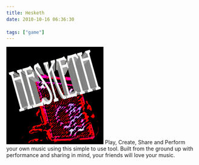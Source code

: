```yaml
---
title: Hesketh
date: 2010-10-16 06:36:30

tags: ["game"]
---
```


![](/assets/hesketh.jpg "hesketh")
Play, Create, Share and Perform your own music using this simple to use
tool.
Built from the ground up with performance and sharing in mind, your
friends will love your music.
